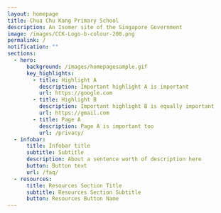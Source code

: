 ```yaml
---
layout: homepage
title: Chua Chu Kang Primary School
description: An Isomer site of the Singapore Government
image: /images/CCK-Logo-b-colour-200.png
permalink: /
notification: ""
sections:
  - hero:
      background: /images/homepagesample.gif
      key_highlights:
        - title: Highlight A
          description: Important highlight A is important
          url: https://google.com
        - title: Highlight B
          description: Important highlight B is equally important
          url: https://gmail.com
        - title: Page A
          description: Page A is important too
          url: /privacy/
  - infobar:
      title: Infobar title
      subtitle: Subtitle
      description: About a sentence worth of description here
      button: Button text
      url: /faq/
  - resources:
      title: Resources Section Title
      subtitle: Resources Section Subtitle
      button: Resources Button Name
---
```

